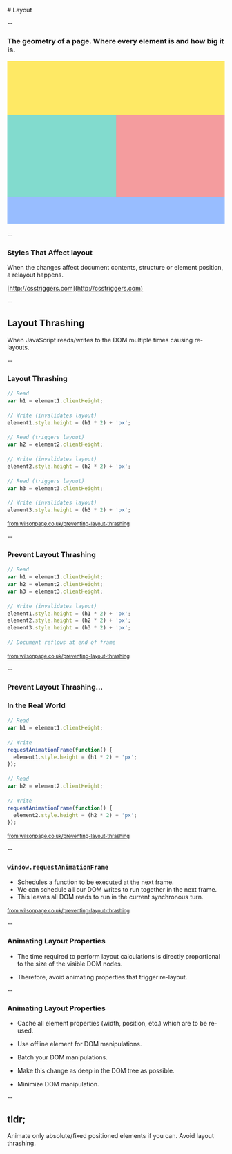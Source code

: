 <!-- .slide: data-background="#ffcc33" class="th-yellow" -->

# Layout

--

### The geometry of a page. Where every element is and how big it is.

![layout](img/re-layout.gif)

--

### Styles That Affect layout

When the changes affect document contents, structure or element position, a relayout happens.

[http://csstriggers.com](http://csstriggers.com)

--

## Layout Thrashing

When JavaScript reads/writes to the DOM multiple times causing re-layouts.

--

### Layout Thrashing

```js
// Read
var h1 = element1.clientHeight;

// Write (invalidates layout)
element1.style.height = (h1 * 2) + 'px';

// Read (triggers layout)
var h2 = element2.clientHeight;

// Write (invalidates layout)
element2.style.height = (h2 * 2) + 'px';

// Read (triggers layout)
var h3 = element3.clientHeight;

// Write (invalidates layout)
element3.style.height = (h3 * 2) + 'px';
```

<small>[from wilsonpage.co.uk/preventing-layout-thrashing](http://wilsonpage.co.uk/preventing-layout-thrashing)</small>

--

### Prevent Layout Thrashing

```js
// Read
var h1 = element1.clientHeight;
var h2 = element2.clientHeight;
var h3 = element3.clientHeight;

// Write (invalidates layout)
element1.style.height = (h1 * 2) + 'px';
element2.style.height = (h2 * 2) + 'px';
element3.style.height = (h3 * 2) + 'px';

// Document reflows at end of frame
```

<small>[from wilsonpage.co.uk/preventing-layout-thrashing](http://wilsonpage.co.uk/preventing-layout-thrashing)</small>

--

### Prevent Layout Thrashing&hellip;
### In the Real World


```js
// Read
var h1 = element1.clientHeight;

// Write
requestAnimationFrame(function() {
  element1.style.height = (h1 * 2) + 'px';
});

// Read
var h2 = element2.clientHeight;

// Write
requestAnimationFrame(function() {
  element2.style.height = (h2 * 2) + 'px';
});
```

<small>[from wilsonpage.co.uk/preventing-layout-thrashing](http://wilsonpage.co.uk/preventing-layout-thrashing)</small>

--

### `window.requestAnimationFrame`

+ Schedules a function to be executed at the next frame.
+ We can schedule all our DOM writes to run together in the next frame.
+ This leaves all DOM reads to run in the current synchronous turn.

<small>[from wilsonpage.co.uk/preventing-layout-thrashing](http://wilsonpage.co.uk/preventing-layout-thrashing)</small>

--

### Animating Layout Properties

- The time required to perform layout calculations is directly proportional to the size of the visible DOM nodes.

- Therefore, avoid animating properties that trigger re-layout.

--

### Animating Layout Properties

- Cache all element properties (width, position, etc.) which are to be re-used.

- Use offline element for DOM manipulations.

- Batch your DOM manipulations.

- Make this change as deep in the DOM tree as possible.

- Minimize DOM manipulation.

--

## tldr;

Animate only absolute/fixed positioned elements if you can. Avoid layout thrashing.
